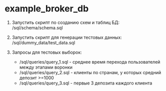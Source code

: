 # example_broker_db

1. Запустить скрипт по созданию схем и таблиц БД:
    /sql/schema/schema.sql
    
2. Запустить скрипт для генерации тестовых данных:
    /sql/dummy_data/test_data.sql

3. Запросы для тестовых выборок:
    - /sql/queries/query_1.sql - среднее время перехода пользователей между этапами воронки
    - /sql/queries/query_2.sql - клиенты по странам, у которых средний депозит >=1000
    - /sql/queries/query_3.sql - первые 3 депозита каждого клиента